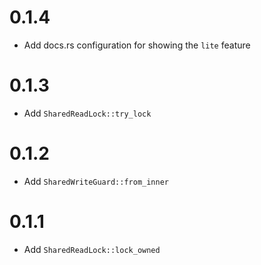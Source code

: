 # 0.1.4

- Add docs.rs configuration for showing the `lite` feature

# 0.1.3

- Add `SharedReadLock::try_lock`

# 0.1.2

- Add `SharedWriteGuard::from_inner`

# 0.1.1

- Add `SharedReadLock::lock_owned`

